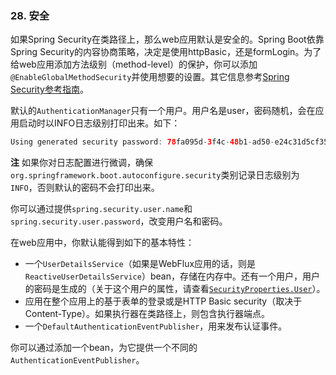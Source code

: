 ### 28. 安全

如果Spring Security在类路径上，那么web应用默认是安全的。Spring Boot依靠Spring Security的内容协商策略，决定是使用httpBasic，还是formLogin。为了给web应用添加方法级别（method-level）的保护，你可以添加`@EnableGlobalMethodSecurity`并使用想要的设置。其它信息参考[Spring Security参考指南](https://docs.spring.io/spring-security/site/docs/5.0.3.RELEASE/reference/htmlsingle#jc-method)。

默认的`AuthenticationManager`只有一个用户。用户名是user，密码随机，会在应用启动时以INFO日志级别打印出来。如下：
```java
Using generated security password: 78fa095d-3f4c-48b1-ad50-e24c31d5cf35
```
**注** 如果你对日志配置进行微调，确保`org.springframework.boot.autoconfigure.security`类别记录日志级别为`INFO`，否则默认的密码不会打印出来。

你可以通过提供`spring.security.user.name`和`spring.security.user.password`，改变用户名和密码。

在web应用中，你默认能得到如下的基本特性：

- 一个`UserDetailsService`（如果是WebFlux应用的话，则是`ReactiveUserDetailsService`）bean，存储在内存中。还有一个用户，用户的密码是生成的（关于这个用户的属性，请查看[`SecurityProperties.User`](https://docs.spring.io/spring-boot/docs/2.0.0.RELEASE/api/org/springframework/boot/autoconfigure/security/SecurityProperties.User.html)）。
- 应用在整个应用上的基于表单的登录或是HTTP Basic security（取决于Content-Type）。如果执行器在类路径上，则包含执行器端点。
- 一个`DefaultAuthenticationEventPublisher`，用来发布认证事件。

你可以通过添加一个bean，为它提供一个不同的`AuthenticationEventPublisher`。
